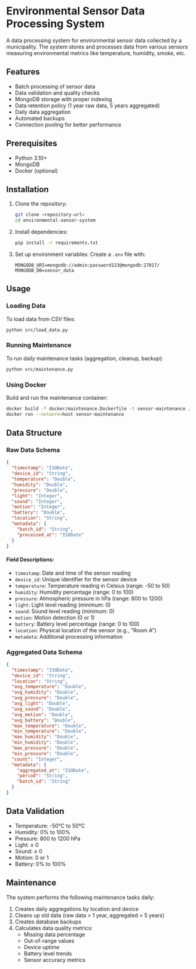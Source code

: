 # Environmental Sensor Data Processing System

A data processing system for environmental sensor data collected by a municipality. The system stores and processes data from various sensors measuring environmental metrics like temperature, humidity, smoke, etc.

## Features

- Batch processing of sensor data
- Data validation and quality checks
- MongoDB storage with proper indexing
- Data retention policy (1 year raw data, 5 years aggregated)
- Daily data aggregation
- Automated backups
- Connection pooling for better performance

## Prerequisites

- Python 3.10+
- MongoDB
- Docker (optional)

## Installation

1. Clone the repository:
   ```bash
   git clone <repository-url>
   cd environmental-sensor-system
   ```

2. Install dependencies:
   ```bash
   pip install -r requirements.txt
   ```

3. Set up environment variables:
   Create a `.env` file with:
   ```
   MONGODB_URI=mongodb://admin:password123@mongodb:27017/
   MONGODB_DB=sensor_data
   ```

## Usage

### Loading Data

To load data from CSV files:
```bash
python src/load_data.py
```

### Running Maintenance

To run daily maintenance tasks (aggregation, cleanup, backup):
```bash
python src/maintenance.py
```

### Using Docker

Build and run the maintenance container:
```bash
docker build -f docker/maintenance.Dockerfile -t sensor-maintenance .
docker run --network=host sensor-maintenance
```

## Data Structure

### Raw Data Schema
```json
{
  "timestamp": "ISODate",
  "device_id": "String",
  "temperature": "Double",
  "humidity": "Double",
  "pressure": "Double",
  "light": "Integer",
  "sound": "Integer",
  "motion": "Integer",
  "battery": "Double",
  "location": "String",
  "metadata": {
    "batch_id": "String",
    "processed_at": "ISODate"
  }
}
```

#### Field Descriptions:
- `timestamp`: Date and time of the sensor reading
- `device_id`: Unique identifier for the sensor device
- `temperature`: Temperature reading in Celsius (range: -50 to 50)
- `humidity`: Humidity percentage (range: 0 to 100)
- `pressure`: Atmospheric pressure in hPa (range: 800 to 1200)
- `light`: Light level reading (minimum: 0)
- `sound`: Sound level reading (minimum: 0)
- `motion`: Motion detection (0 or 1)
- `battery`: Battery level percentage (range: 0 to 100)
- `location`: Physical location of the sensor (e.g., "Room A")
- `metadata`: Additional processing information

### Aggregated Data Schema
```json
{
  "timestamp": "ISODate",
  "device_id": "String",
  "location": "String",
  "avg_temperature": "Double",
  "avg_humidity": "Double",
  "avg_pressure": "Double",
  "avg_light": "Double",
  "avg_sound": "Double",
  "avg_motion": "Double",
  "avg_battery": "Double",
  "max_temperature": "Double",
  "min_temperature": "Double",
  "max_humidity": "Double",
  "min_humidity": "Double",
  "max_pressure": "Double",
  "min_pressure": "Double",
  "count": "Integer",
  "metadata": {
    "aggregated_at": "ISODate",
    "period": "String",
    "batch_id": "String"
  }
}
```

## Data Validation

- Temperature: -50°C to 50°C
- Humidity: 0% to 100%
- Pressure: 800 to 1200 hPa
- Light: ≥ 0
- Sound: ≥ 0
- Motion: 0 or 1
- Battery: 0% to 100%

## Maintenance

The system performs the following maintenance tasks daily:
1. Creates daily aggregations by location and device
2. Cleans up old data (raw data > 1 year, aggregated > 5 years)
3. Creates database backups
4. Calculates data quality metrics:
   - Missing data percentage
   - Out-of-range values
   - Device uptime
   - Battery level trends
   - Sensor accuracy metrics


